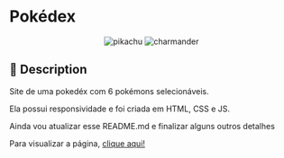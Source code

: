 <h1>Pokédex</h1>

<div align="center">

![pikachu](https://user-images.githubusercontent.com/91853688/172074653-edbdd2e2-c8ea-4b2f-b8e9-e99c45b5e562.png)
![charmander](https://user-images.githubusercontent.com/91853688/172074701-e3f66d62-81b8-4dca-aac3-2b41607b020f.png)


</div>

## 📃 Description
<p>Site de uma pokedéx com 6 pokémons selecionáveis.</p>
<p>Ela possui responsividade e foi criada em HTML, CSS e JS.</p>
<p>Ainda vou atualizar esse README.md e finalizar alguns outros detalhes</p>
<p>Para visualizar a página, <a href="https://mateusaraujo1.github.io/pokedex/">clique aqui!</a></p>
